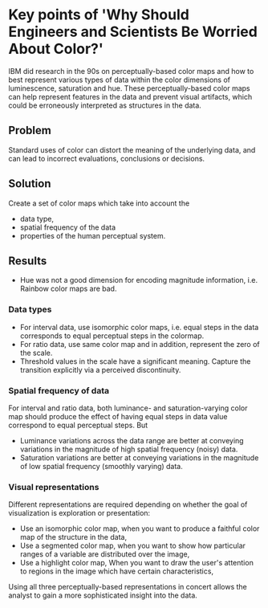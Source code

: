 # Key points of 'Why Should Engineers and Scientists Be Worried About Color?'

IBM did research in the 90s on perceptually-based color maps and how to best represent various types of data within the color dimensions of luminescence, saturation and hue.
These perceptually-based color maps can help represent features in the data and prevent visual artifacts, which could be erroneously interpreted as structures in the data.

## Problem

Standard uses of color can distort the meaning of the underlying data, and can lead to incorrect evaluations, conclusions or decisions.

## Solution

Create a set of color maps which take into account the
- data type, 
- spatial frequency of the data
- properties of the human perceptual system.

## Results

- Hue was not a good dimension for encoding magnitude information, i.e. Rainbow color maps are bad.

### Data types
- For interval data, use isomorphic color maps, i.e. equal steps in the data corresponds to equal perceptual steps in the colormap.
- For ratio data, use same color map and in addition, represent the zero of the scale.
- Threshold values in the scale have a significant meaning. Capture the transition explicitly via a perceived discontinuity.

### Spatial frequency of data
For interval and ratio data, both luminance- and saturation-varying color map should produce the effect of having equal steps in data value correspond to equal perceptual steps. But
- Luminance variations across the data range are better at conveying variations in the magnitude of high spatial frequency (noisy) data.
- Saturation variations are better at conveying variations in the magnitude of low spatial frequency (smoothly varying) data.  

### Visual representations
Different representations are required depending on whether the goal of visualization is exploration or presentation:
- Use an isomorphic color map, when you want to produce a faithful color map of the structure in the data,
- Use a segmented color map,   when you want to show how particular ranges of a variable are distributed over the image,
- Use a highlight color map,   When you want to draw the user's attention to regions in the image which have certain characteristics,

Using all three perceptually-based representations in concert allows the analyst to gain a more sophisticated insight into the data.
